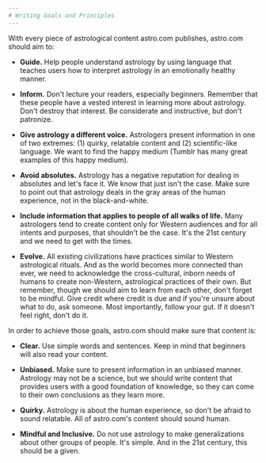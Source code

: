 ```yaml
---
# Writing Goals and Principles
---
```


With every piece of astrological content astro.com publishes, astro.com should aim to:

* **Guide.** Help people understand astrology by using language that teaches users how to interpret astrology in an emotionally healthy manner.

* **Inform.** Don't lecture your readers, especially beginners. Remember that these people have a vested interest in learning more about astrology. Don't destroy that interest. Be considerate and instructive, but don't patronize.

* **Give astrology a different voice.** Astrologers present information in one of two extremes: (1) quirky, relatable content and (2) scientific-like language. We want to find the happy medium (Tumblr has many great examples of this happy medium).

* **Avoid absolutes.** Astrology has a negative reputation for dealing in absolutes and let's face it. We know that just isn't the case. Make sure to point out that astrology deals in the gray areas of the human experience, not in the black-and-white.

* **Include information that applies to people of all walks of life.** Many astrologers tend to create content only for Western audiences and for all intents and purposes, that shouldn't be the case. It's the 21st century and we need to get with the times.

* **Evolve.** All existing civilizations have practices similar to Western astrological rituals. And as the world becomes more connected than ever, we need to acknowledge the cross-cultural, inborn needs of humans to create non-Western, astrological practices of their own. But remember, though we should aim to learn from each other, don't forget to be mindful. Give credit where credit is due and if you're unsure about what to do, ask someone. Most importantly, follow your gut. If it doesn't feel right, don't do it.

In order to achieve those goals, astro.com should make sure that content is:

* **Clear.** Use simple words and sentences. Keep in mind that beginners will also read your content. 

* **Unbiased.** Make sure to present information in an unbiased manner. Astrology may not be a science, but we should write content that provides users with a good foundation of knowledge, so they can come to their own conclusions as they learn more.

* **Quirky.** Astrology is about the human experience, so don't be afraid to sound relatable. All of astro.com's content should sound human.

* **Mindful and Inclusive.** Do not use astrology to make generalizations about other groups of people. It's simple. And in the 21st century, this should be a given. 
